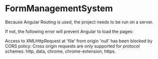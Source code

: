 # FormManagementSystem

Because Angular Routing is used, the project needs to be run on a server.

If not, the following error will prevent Angular to load the pages: 

Access to XMLHttpRequest at 'file' from origin 'null' has been blocked by CORS policy: Cross origin requests are only supported for protocol schemes: http, data, chrome, chrome-extension, https.
